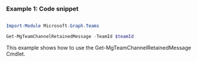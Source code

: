### Example 1: Code snippet

```powershell

Import-Module Microsoft.Graph.Teams

Get-MgTeamChannelRetainedMessage -TeamId $teamId

```
This example shows how to use the Get-MgTeamChannelRetainedMessage Cmdlet.

